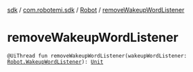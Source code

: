 [sdk](../../index.md) / [com.robotemi.sdk](../index.md) / [Robot](index.md) / [removeWakeupWordListener](./remove-wakeup-word-listener.md)

# removeWakeupWordListener

`@UiThread fun removeWakeupWordListener(wakeupWordListener: `[`Robot.WakeupWordListener`](-wakeup-word-listener/index.md)`): `[`Unit`](https://kotlinlang.org/api/latest/jvm/stdlib/kotlin/-unit/index.html)